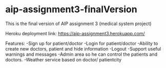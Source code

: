 # aip-assignment3-finalVersion

This is the final version of AIP assignment 3 (medical system project)

Heroku deployment link: 
https://aip-assignment3.herokuapp.com/


Features: 
-Sign up for patient/doctor
-Login for patient/doctor
-Ability to create new doctors, patient and hide information
-Logout
-Support useful warnings and messages 
-Admin area so he can control the patients and doctors. 
-Weather service based on doctor/ patientcity 
